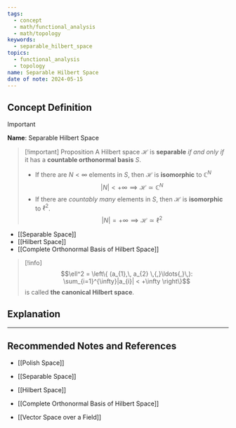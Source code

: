 ```yaml
---
tags:
  - concept
  - math/functional_analysis
  - math/topology
keywords:
  - separable_hilbert_space
topics:
  - functional_analysis
  - topology
name: Separable Hilbert Space
date of note: 2024-05-15
---
```


## Concept Definition

>[!important]
>**Name**: Separable Hilbert Space

>[!important] Proposition
>A Hilbert space $\mathcal{H}$ is **separable** *if and only if* it has a **countable orthonormal basis** $S$. 
>
>- If there are $N < \infty$ elements in $S$, then $\mathcal{H}$ is **isomorphic** to $\mathbb{C}^N$
>$$
> |N| < +\infty \implies \mathcal{H} \simeq \mathbb{C}^N
>$$
>- If there are *countably many* elements in $S$, then $\mathcal{H}$ is **isomorphic** to $\ell^{2}$.
>$$
>|N| = + \infty \implies \mathcal{H} \simeq \ell^2
>$$  

- [[Separable Space]]
- [[Hilbert Space]]
- [[Complete Orthonormal Basis of Hilbert Space]]

>[!info]
>$$\ell^2 = \left\{  (a_{1},\, a_{2} \,{,}\ldots{,}\,): \sum_{i=1}^{\infty}|a_{i}| < +\infty  \right\}$$ is called **the canonical Hilbert space**.


## Explanation





-----------
##  Recommended Notes and References

- [[Polish Space]]

- [[Separable Space]]
- [[Hilbert Space]]
- [[Complete Orthonormal Basis of Hilbert Space]]
- [[Vector Space over a Field]]

